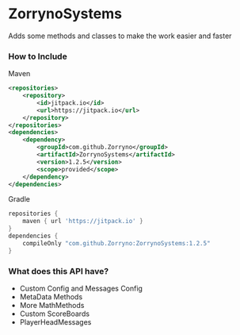 # ZorrynoSystems
Adds some methods and classes to make the work easier and faster

### How to Include
Maven
```xml
<repositories>
    <repository>
        <id>jitpack.io</id>
        <url>https://jitpack.io</url>
    </repository>
</repositories>
<dependencies>
    <dependency>
        <groupId>com.github.Zorryno</groupId>
        <artifactId>ZorrynoSystems</artifactId>
        <version>1.2.5</version>
        <scope>provided</scope>
    </dependency>
</dependencies>
```

Gradle
```groovy
repositories {
    maven { url 'https://jitpack.io' }
}
dependencies {
    compileOnly "com.github.Zorryno:ZorrynoSystems:1.2.5"
}
```



### What does this API have?
- Custom Config and Messages Config
- MetaData Methods
- More MathMethods
- Custom ScoreBoards
- PlayerHeadMessages
